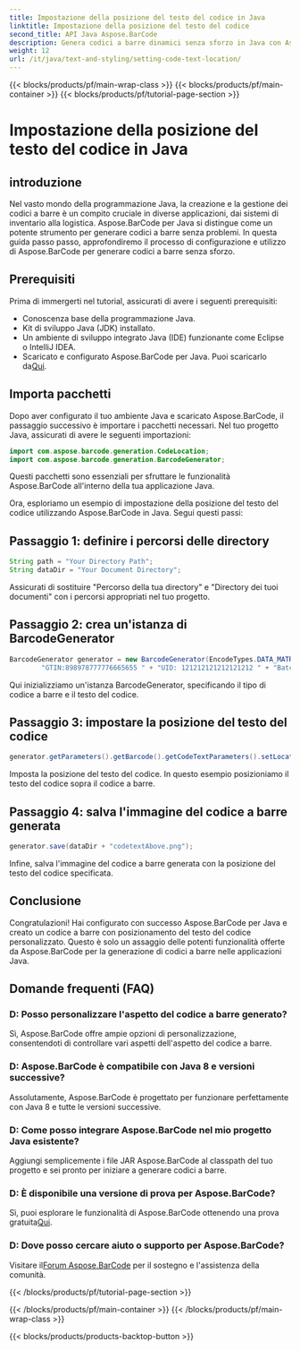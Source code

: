 ```yaml
---
title: Impostazione della posizione del testo del codice in Java
linktitle: Impostazione della posizione del testo del codice
second_title: API Java Aspose.BarCode
description: Genera codici a barre dinamici senza sforzo in Java con Aspose.BarCode. Segui la nostra guida passo passo per personalizzare il testo del codice e migliorare le funzionalità della tua applicazione.
weight: 12
url: /it/java/text-and-styling/setting-code-text-location/
---
```


{{< blocks/products/pf/main-wrap-class >}}
{{< blocks/products/pf/main-container >}}
{{< blocks/products/pf/tutorial-page-section >}}

# Impostazione della posizione del testo del codice in Java


## introduzione

Nel vasto mondo della programmazione Java, la creazione e la gestione dei codici a barre è un compito cruciale in diverse applicazioni, dai sistemi di inventario alla logistica. Aspose.BarCode per Java si distingue come un potente strumento per generare codici a barre senza problemi. In questa guida passo passo, approfondiremo il processo di configurazione e utilizzo di Aspose.BarCode per generare codici a barre senza sforzo.

## Prerequisiti

Prima di immergerti nel tutorial, assicurati di avere i seguenti prerequisiti:

- Conoscenza base della programmazione Java.
- Kit di sviluppo Java (JDK) installato.
- Un ambiente di sviluppo integrato Java (IDE) funzionante come Eclipse o IntelliJ IDEA.
-  Scaricato e configurato Aspose.BarCode per Java. Puoi scaricarlo da[Qui](https://releases.aspose.com/barcode/java/).

## Importa pacchetti

Dopo aver configurato il tuo ambiente Java e scaricato Aspose.BarCode, il passaggio successivo è importare i pacchetti necessari. Nel tuo progetto Java, assicurati di avere le seguenti importazioni:

```java
import com.aspose.barcode.generation.CodeLocation;
import com.aspose.barcode.generation.BarcodeGenerator;
```

Questi pacchetti sono essenziali per sfruttare le funzionalità Aspose.BarCode all'interno della tua applicazione Java.

Ora, esploriamo un esempio di impostazione della posizione del testo del codice utilizzando Aspose.BarCode in Java. Segui questi passi:

## Passaggio 1: definire i percorsi delle directory

```java
String path = "Your Directory Path";
String dataDir = "Your Document Directory";
```

Assicurati di sostituire "Percorso della tua directory" e "Directory dei tuoi documenti" con i percorsi appropriati nel tuo progetto.

## Passaggio 2: crea un'istanza di BarcodeGenerator

```java
BarcodeGenerator generator = new BarcodeGenerator(EncodeTypes.DATA_MATRIX,
        "GTIN:898978777776665655 " + "UID: 121212121212121212 " + "Batch:GH768 " + "Exp.Date:150923");
```

Qui inizializziamo un'istanza BarcodeGenerator, specificando il tipo di codice a barre e il testo del codice.

## Passaggio 3: impostare la posizione del testo del codice

```java
generator.getParameters().getBarcode().getCodeTextParameters().setLocation(CodeLocation.ABOVE);
```

Imposta la posizione del testo del codice. In questo esempio posizioniamo il testo del codice sopra il codice a barre.

## Passaggio 4: salva l'immagine del codice a barre generata

```java
generator.save(dataDir + "codetextAbove.png");
```

Infine, salva l'immagine del codice a barre generata con la posizione del testo del codice specificata.

## Conclusione

Congratulazioni! Hai configurato con successo Aspose.BarCode per Java e creato un codice a barre con posizionamento del testo del codice personalizzato. Questo è solo un assaggio delle potenti funzionalità offerte da Aspose.BarCode per la generazione di codici a barre nelle applicazioni Java.

## Domande frequenti (FAQ)

### D: Posso personalizzare l'aspetto del codice a barre generato?
Sì, Aspose.BarCode offre ampie opzioni di personalizzazione, consentendoti di controllare vari aspetti dell'aspetto del codice a barre.

### D: Aspose.BarCode è compatibile con Java 8 e versioni successive?
Assolutamente, Aspose.BarCode è progettato per funzionare perfettamente con Java 8 e tutte le versioni successive.

### D: Come posso integrare Aspose.BarCode nel mio progetto Java esistente?
Aggiungi semplicemente i file JAR Aspose.BarCode al classpath del tuo progetto e sei pronto per iniziare a generare codici a barre.

### D: È disponibile una versione di prova per Aspose.BarCode?
 Sì, puoi esplorare le funzionalità di Aspose.BarCode ottenendo una prova gratuita[Qui](https://releases.aspose.com/).

### D: Dove posso cercare aiuto o supporto per Aspose.BarCode?
 Visitare il[Forum Aspose.BarCode](https://forum.aspose.com/c/barcode/13) per il sostegno e l'assistenza della comunità.

{{< /blocks/products/pf/tutorial-page-section >}}

{{< /blocks/products/pf/main-container >}}
{{< /blocks/products/pf/main-wrap-class >}}

{{< blocks/products/products-backtop-button >}}
